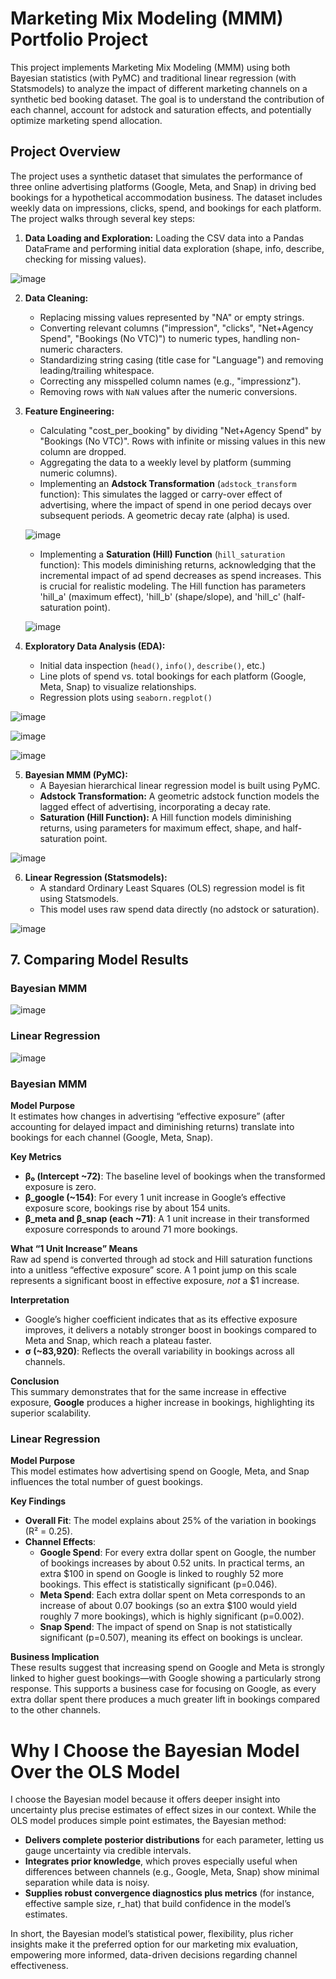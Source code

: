 # Marketing Mix Modeling (MMM) Portfolio Project

This project implements Marketing Mix Modeling (MMM) using both Bayesian statistics (with PyMC) and traditional linear regression (with Statsmodels) to analyze the impact of different marketing channels on a synthetic bed booking dataset. The goal is to understand the contribution of each channel, account for adstock and saturation effects, and potentially optimize marketing spend allocation.

## Project Overview

The project uses a synthetic dataset that simulates the performance of three online advertising platforms (Google, Meta, and Snap) in driving bed bookings for a hypothetical accommodation business.  The dataset includes weekly data on impressions, clicks, spend, and bookings for each platform.  The project walks through several key steps:

1.  **Data Loading and Exploration:** Loading the CSV data into a Pandas DataFrame and performing initial data exploration (shape, info, describe, checking for missing values).

![image](https://github.com/user-attachments/assets/aff94d03-50f0-46ab-9c5f-4f315fc3e4ac)

2.  **Data Cleaning:**
    *   Replacing missing values represented by "NA" or empty strings.
    *   Converting relevant columns ("impression", "clicks", "Net+Agency Spend", "Bookings (No VTC)") to numeric types, handling non-numeric characters.
    *   Standardizing string casing (title case for "Language") and removing leading/trailing whitespace.
    *   Correcting any misspelled column names (e.g., "impressionz").
    *   Removing rows with `NaN` values after the numeric conversions.



3.  **Feature Engineering:**
    *   Calculating "cost\_per\_booking" by dividing "Net+Agency Spend" by "Bookings (No VTC)". Rows with infinite or missing values in this new column are dropped.
    *   Aggregating the data to a weekly level by platform (summing numeric columns).
    *   Implementing an **Adstock Transformation** (`adstock_transform` function): This simulates the lagged or carry-over effect of advertising, where the impact of spend in one period decays over subsequent periods.  A geometric decay rate (alpha) is used.

      
      ![image](https://github.com/user-attachments/assets/bc084d97-71d2-407a-860e-b742acb4c1a1)
    *   Implementing a **Saturation (Hill) Function** (`hill_saturation` function): This models diminishing returns, acknowledging that the incremental impact of ad spend decreases as spend increases. This is crucial for realistic modeling. The Hill function has parameters 'hill_a' (maximum effect), 'hill_b' (shape/slope), and 'hill_c' (half-saturation point).


      ![image](https://github.com/user-attachments/assets/07a47eb9-7950-4f7c-8cba-42ffb5f4bce8)

      

4.  **Exploratory Data Analysis (EDA):**
    *  Initial data inspection (`head()`, `info()`, `describe()`, etc.)
    *  Line plots of spend vs. total bookings for each platform (Google, Meta, Snap) to visualize relationships.
    *  Regression plots using `seaborn.regplot()`
      
  ![image](https://github.com/user-attachments/assets/96797a12-c716-4136-b66a-73335042cc30)

  ![image](https://github.com/user-attachments/assets/e5387f0a-5135-4a8c-99f0-a0144aebc295)

  ![image](https://github.com/user-attachments/assets/4f60fc4b-de2b-41e2-b7fb-44444ace9293)



 5. **Bayesian MMM (PyMC):**
    *   A Bayesian hierarchical linear regression model is built using PyMC.
    *   **Adstock Transformation:** A geometric adstock function models the lagged effect of advertising, incorporating a decay rate.
    *   **Saturation (Hill Function):** A Hill function models diminishing returns, using parameters for maximum effect, shape, and half-saturation point.

![image](https://github.com/user-attachments/assets/071a1789-ebfb-4237-8fec-f18e471de60c)


6.  **Linear Regression (Statsmodels):**
    *   A standard Ordinary Least Squares (OLS) regression model is fit using Statsmodels.
    *   This model uses raw spend data directly (no adstock or saturation).

![image](https://github.com/user-attachments/assets/2daaea50-0c6d-4424-8d64-2c35ea979b41)


## 7. Comparing Model Results

### Bayesian MMM
![image](https://github.com/user-attachments/assets/6aadd89b-91a8-4b22-8495-74e53f50307a)

### Linear Regression
![image](https://github.com/user-attachments/assets/2140ff55-8ff8-4513-bb51-61fcc0ef82bd)

### Bayesian MMM

**Model Purpose**  
It estimates how changes in advertising “effective exposure” (after accounting for delayed impact and diminishing returns) translate into bookings for each channel (Google, Meta, Snap).

**Key Metrics**  
- **β₀ (Intercept ~72)**: The baseline level of bookings when the transformed exposure is zero.  
- **β_google (~154)**: For every 1 unit increase in Google’s effective exposure score, bookings rise by about 154 units.  
- **β_meta and β_snap (each ~71)**: A 1 unit increase in their transformed exposure corresponds to around 71 more bookings.

**What “1 Unit Increase” Means**  
Raw ad spend is converted through ad stock and Hill saturation functions into a unitless “effective exposure” score. A 1 point jump on this scale represents a significant boost in effective exposure, *not* a \$1 increase.

**Interpretation**  
- Google’s higher coefficient indicates that as its effective exposure improves, it delivers a notably stronger boost in bookings compared to Meta and Snap, which reach a plateau faster.  
- **σ (~83,920)**: Reflects the overall variability in bookings across all channels.

**Conclusion**  
This summary demonstrates that for the same increase in effective exposure, **Google** produces a higher increase in bookings, highlighting its superior scalability.

### Linear Regression

**Model Purpose**  
This model estimates how advertising spend on Google, Meta, and Snap influences the total number of guest bookings.

**Key Findings**  
- **Overall Fit**: The model explains about 25% of the variation in bookings (R² = 0.25).  
- **Channel Effects**:
  - **Google Spend**: For every extra dollar spent on Google, the number of bookings increases by about 0.52 units. In practical terms, an extra \$100 in spend on Google is linked to roughly 52 more bookings. This effect is statistically significant (p=0.046).  
  - **Meta Spend**: Each extra dollar spent on Meta corresponds to an increase of about 0.07 bookings (so an extra \$100 would yield roughly 7 more bookings), which is highly significant (p=0.002).  
  - **Snap Spend**: The impact of spend on Snap is not statistically significant (p=0.507), meaning its effect on bookings is unclear.

**Business Implication**  
These results suggest that increasing spend on Google and Meta is strongly linked to higher guest bookings—with Google showing a particularly strong response. This supports a business case for focusing on Google, as every extra dollar spent there produces a much greater lift in bookings compared to the other channels.

# Why I Choose the Bayesian Model Over the OLS Model

I choose the Bayesian model because it offers deeper insight into uncertainty plus precise estimates of effect sizes in our context. While the OLS model produces simple point estimates, the Bayesian method:

- **Delivers complete posterior distributions** for each parameter, letting us gauge uncertainty via credible intervals.
- **Integrates prior knowledge**, which proves especially useful when differences between channels (e.g., Google, Meta, Snap) show minimal separation while data is noisy.
- **Supplies robust convergence diagnostics plus metrics** (for instance, effective sample size, r_hat) that build confidence in the model’s estimates.

In short, the Bayesian model’s statistical power, flexibility, plus richer insights make it the preferred option for our marketing mix evaluation, empowering more informed, data-driven decisions regarding channel effectiveness.

    
